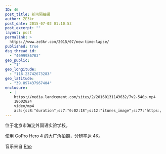 ```yaml
---
ID: 46
post_title: 新间隔拍摄
author: ZE3kr
post_date: 2015-07-02 01:10:53
post_excerpt: ""
layout: post
permalink: >
  https://www.ze3kr.com/2015/07/new-time-lapse/
published: true
dsq_thread_id:
  - "4099986703"
geo_public:
  - "1"
geo_longitude:
  - "116.23742673283"
geo_latitude:
  - "39.897437967404"
enclosure:
  - |
    https://media.landcement.com/sites/2/20160131143632/7v2-540p.mp4
    18602824
    video/mp4
    a:5:{s:8:"duration";s:7:"0:02:18";s:12:"itunes_image";s:77:"https://media.landcement.com/sites/2/20160131141107/2015-07-02v2-1200x675.jpg";s:5:"image";s:77:"https://media.landcement.com/sites/2/20160131141107/2015-07-02v2-1200x675.jpg";s:8:"webm_src";s:65:"https://media.landcement.com/sites/2/20160217154631/7v2-540p.webm";s:11:"webm_length";d:16855627;}
---
```

位于北京市海淀外国语实验学校。

使用 GoPro Hero 4 的大广角拍摄，分辨率达 4K。

音乐来自 <a href="http://freemusicarchive.org/music/Rho/Brace_For_Gravity/01-NS062-Your_Sunrise">Rho</a>
